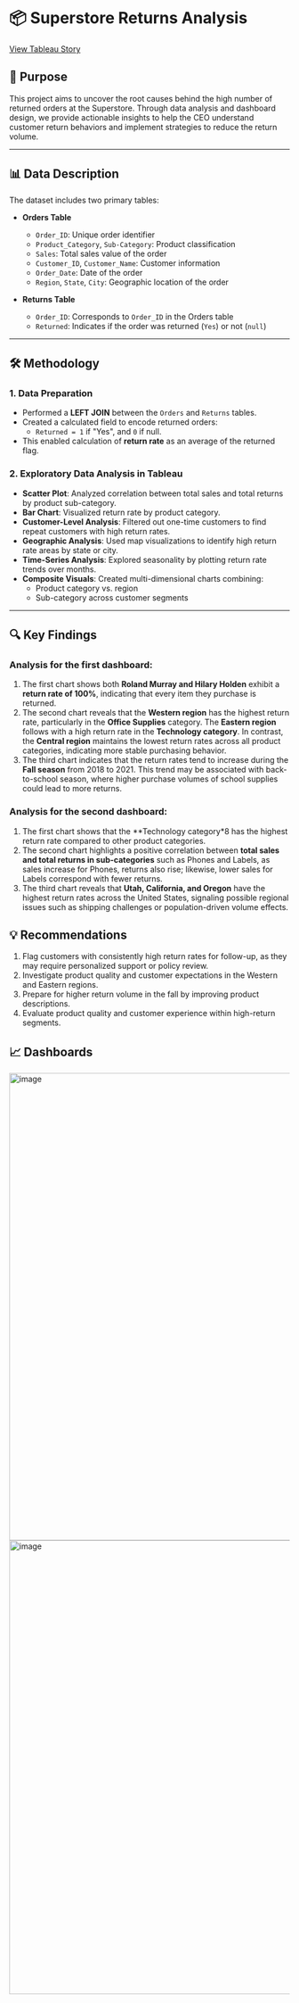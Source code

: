 # 📦 Superstore Returns Analysis
[View Tableau Story](https://public.tableau.com/app/profile/bushra.abukarn5239/viz/Book2_17505217924420/ReturnRateTrendsDashboard?publish=yes)

## 📌 Purpose
This project aims to uncover the root causes behind the high number of returned orders at the Superstore. Through data analysis and dashboard design, we provide actionable insights to help the CEO understand customer return behaviors and implement strategies to reduce the return volume.

---

## 📊 Data Description

The dataset includes two primary tables:

- **Orders Table**
  - `Order_ID`: Unique order identifier  
  - `Product_Category`, `Sub-Category`: Product classification  
  - `Sales`: Total sales value of the order  
  - `Customer_ID`, `Customer_Name`: Customer information  
  - `Order_Date`: Date of the order  
  - `Region`, `State`, `City`: Geographic location of the order  

- **Returns Table**
  - `Order_ID`: Corresponds to `Order_ID` in the Orders table  
  - `Returned`: Indicates if the order was returned (`Yes`) or not (`null`)  

---

## 🛠️ Methodology
### 1. Data Preparation

- Performed a **LEFT JOIN** between the `Orders` and `Returns` tables.  
- Created a calculated field to encode returned orders:  
  - `Returned = 1` if "Yes", and `0` if null.  
- This enabled calculation of **return rate** as an average of the returned flag.

### 2. Exploratory Data Analysis in Tableau

- **Scatter Plot**: Analyzed correlation between total sales and total returns by product sub-category.  
- **Bar Chart**: Visualized return rate by product category.  
- **Customer-Level Analysis**: Filtered out one-time customers to find repeat customers with high return rates.  
- **Geographic Analysis**: Used map visualizations to identify high return rate areas by state or city.  
- **Time-Series Analysis**: Explored seasonality by plotting return rate trends over months.  
- **Composite Visuals**: Created multi-dimensional charts combining:
  - Product category vs. region
  - Sub-category across customer segments
 
---
## 🔍 Key Findings
### Analysis for the first dashboard:
1. The first chart shows both **Roland Murray and Hilary Holden** exhibit a **return rate of 100%**, indicating that every item they purchase is returned. 
2. The second chart reveals that the **Western region** has the highest return rate, particularly in the **Office Supplies** category. The **Eastern region** follows with a high return rate in the **Technology category**. In contrast, the **Central region** maintains the lowest return rates across all product categories, indicating more stable purchasing behavior. 
3. The third chart indicates that the return rates tend to increase during the **Fall season** from 2018 to 2021. This trend may be associated with back-to-school season, where higher purchase volumes of school supplies could lead to more returns.
   
### Analysis for the second dashboard: 
1. The first chart shows that the **Technology category*8 has the highest return rate compared to other product categories. 
2. The second chart highlights a positive correlation between **total sales and total returns in sub-categories** such as Phones and Labels, as sales increase for Phones, returns also rise; likewise, lower sales for Labels correspond with fewer returns. 
3. The third chart reveals that **Utah, California, and Oregon** have the highest return rates across the United States, signaling possible regional issues such as shipping challenges or population-driven volume effects. 

## 💡 Recommendations
1. Flag customers with consistently high return rates for follow-up, as they may require personalized support or policy review. 
2. Investigate product quality and customer expectations in the Western and Eastern regions. 
3. Prepare for higher return volume in the fall by improving product descriptions. 
4. Evaluate product quality and customer experience within high-return segments.
## 📈 Dashboards 
<img width="1092" height="838" alt="image" src="https://github.com/user-attachments/assets/79147d31-b83b-4470-869a-79338591b182" />

<img width="1071" height="814" alt="image" src="https://github.com/user-attachments/assets/9b57be8f-ba5a-42dc-95eb-5a2dceaa26e3" />
